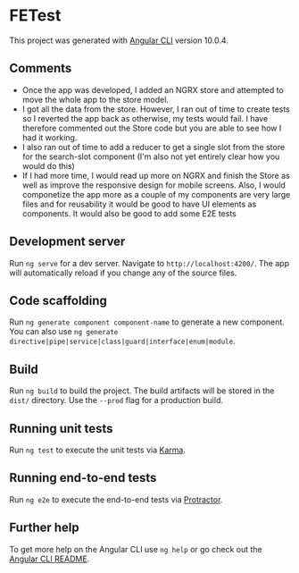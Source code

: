 # FETest

This project was generated with [Angular CLI](https://github.com/angular/angular-cli) version 10.0.4.

## Comments
- Once the app was developed, I added an NGRX store and attempted to move the whole app to the store model.
- I got all the data from the store. However, I ran out of time to create tests so I reverted the app back as otherwise, my tests would fail. I have therefore commented out the Store code but you are able to see how I had it working.
- I also ran out of time to add a reducer to get a single slot from the store for the search-slot component (I'm also not yet entirely clear how you would do this)
- If I had more time, I would read up more on NGRX and finish the Store as well as improve the responsive design for mobile screens. Also, I would componetize the app more as a couple of my components are very large files and for reusability it would be good to have UI elements as components. It would also be good to add some E2E tests





## Development server

Run `ng serve` for a dev server. Navigate to `http://localhost:4200/`. The app will automatically reload if you change any of the source files.

## Code scaffolding

Run `ng generate component component-name` to generate a new component. You can also use `ng generate directive|pipe|service|class|guard|interface|enum|module`.

## Build

Run `ng build` to build the project. The build artifacts will be stored in the `dist/` directory. Use the `--prod` flag for a production build.

## Running unit tests

Run `ng test` to execute the unit tests via [Karma](https://karma-runner.github.io).

## Running end-to-end tests

Run `ng e2e` to execute the end-to-end tests via [Protractor](http://www.protractortest.org/).

## Further help

To get more help on the Angular CLI use `ng help` or go check out the [Angular CLI README](https://github.com/angular/angular-cli/blob/master/README.md).
